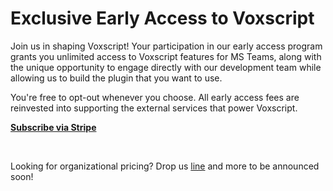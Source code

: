 <h1>Exclusive Early Access to Voxscript</h1>
<p>Join us in shaping Voxscript! Your participation in our early access program grants you unlimited access to Voxscript features for MS Teams, along with the unique opportunity to engage directly with our development team while allowing us to build the plugin that you want to use.</p>
<p>You're free to opt-out whenever you choose. All early access fees are reinvested into supporting the external services that power Voxscript.</p>
<p><b><a id="offer-link" href="#">Subscribe via Stripe</a></b></p>
<br/>
<p>
 Looking for organizational pricing? Drop us <a href="mailto:voxscript@allwiretech.com">line</a> and more to be announced soon!
</p>

<script>
         window.onload = function() {
             // Function to get URL parameters
             function getParameterByName(name, url = window.location.href) {
                 name = name.replace(/[\[\]]/g, '\\$&');
                 var regex = new RegExp('[?&]' + name + '(=([^&#]*)|&|#|$)'),
                     results = regex.exec(url);
                 if (!results) return null;
                 if (!results[2]) return '';
                 return decodeURIComponent(results[2].replace(/\+/g, ' '));
             }
 
             // Get the 'url' parameter
             var encodedUrl = getParameterByName('url');
 
             // Check if the 'url' parameter exists
             if (encodedUrl) {
                 // Decode the URL
                var decodedUrl = decodeURIComponent(encodedUrl);
                document.getElementById('offer-link').href = decodedUrl;
                document.getElementById('offer-box').style.display = 'block';
 
                 // Redirect to the URL
                 //window.location.href = decodedUrl;
             } else {
                 // If no URL is provided, you can redirect to a default page or show an error
                 console.log('No URL provided');
             }
         };
</script>

